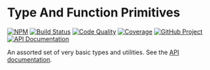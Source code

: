 # Type And Function Primitives

[![NPM][npm-image]][npm-url]
[![Build Status][build-status-img]][build-status-link]
[![Code Quality][quality-img]][quality-link]
[![Coverage][coverage-img]][coverage-link]
[![GitHub Project][github-image]][github-url]
[![API Documentation][api-docs-image]][api documentation]

An assorted set of very basic types and utilities. See the [API documentation].

[npm-image]: https://img.shields.io/npm/v/@proc7ts/primitives.svg?logo=npm
[npm-url]: https://www.npmjs.com/package/@proc7ts/primitives
[build-status-img]: https://github.com/proc7ts/primitives/workflows/Build/badge.svg
[build-status-link]: https://github.com/proc7ts/primitives/actions?query=workflow:Build
[quality-img]: https://app.codacy.com/project/badge/Grade/ddfc9695d4d64d08ae53a1d14c0a2b3b
[quality-link]: https://www.codacy.com/gh/proc7ts/primitives/dashboard?utm_source=github.com&utm_medium=referral&utm_content=proc7ts/primitives&utm_campaign=Badge_Grade
[coverage-img]: https://app.codacy.com/project/badge/Coverage/ddfc9695d4d64d08ae53a1d14c0a2b3b
[coverage-link]: https://www.codacy.com/gh/proc7ts/primitives/dashboard?utm_source=github.com&utm_medium=referral&utm_content=proc7ts/primitives&utm_campaign=Badge_Coverage
[github-image]: https://img.shields.io/static/v1?logo=github&label=GitHub&message=project&color=informational
[github-url]: https://github.com/proc7ts/primitives
[api-docs-image]: https://img.shields.io/static/v1?logo=typescript&label=API&message=docs&color=informational
[api documentation]: https://proc7ts.github.io/primitives/
